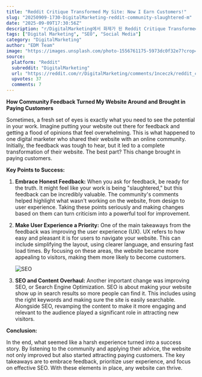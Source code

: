 ```yaml
---
title: "Reddit Critique Transformed My Site: Now I Earn Customers!"
slug: "20250909-1730-DigitalMarketing-reddit-community-slaughtered-m"
date: "2025-09-09T17:30:56Z"
description: "r/DigitalMarketing에서 화제가 된 Reddit Critique Transformed My Site: Now I Earn Customers!에 대한 깊이 있는 분석과 인사이트"
tags: ["Digital Marketing", "SEO", "Social Media"]
category: "DigitalMarketing"
author: "EDM Team"
image: "https://images.unsplash.com/photo-1556761175-5973dc0f32e7?crop=entropy&cs=tinysrgb&fit=max&fm=jpg&ixid=M3w3OTU0NDF8MHwxfHNlYXJjaHwzN3x8ZGlnaXRhbCUyMG1hcmtldGluZ3xlbnwxfDB8fHwxNzU3NDM5MDQyfDA&ixlib=rb-4.1.0&q=80&w=1080"
source:
  platform: "Reddit"
  subreddit: "DigitalMarketing"
  url: "https://reddit.com/r/DigitalMarketing/comments/1nceczk/reddit_community_slaughtered_my_website_changed/"
  upvotes: 37
  comments: 7
---
```


**How Community Feedback Turned My Website Around and Brought in Paying Customers**

Sometimes, a fresh set of eyes is exactly what you need to see the potential in your work. Imagine putting your website out there for feedback and getting a flood of opinions that feel overwhelming. This is what happened to one digital marketer who shared their website with an online community. Initially, the feedback was tough to hear, but it led to a complete transformation of their website. The best part? This change brought in paying customers.

**Key Points to Success:**

1. **Embrace Honest Feedback:**
   When you ask for feedback, be ready for the truth. It might feel like your work is being "slaughtered," but this feedback can be incredibly valuable. The community's comments helped highlight what wasn't working on the website, from design to user experience. Taking these points seriously and making changes based on them can turn criticism into a powerful tool for improvement.

2. **Make User Experience a Priority:**
   One of the main takeaways from the feedback was improving the user experience (UX). UX refers to how easy and pleasant it is for users to navigate your website. This can include simplifying the layout, using clearer language, and ensuring fast load times. By focusing on these areas, the website became more appealing to visitors, making them more likely to become customers.

   ![SEO](https://images.unsplash.com/photo-1674027326238-8a505791cdea?crop=entropy&cs=tinysrgb&fit=max&fm=jpg&ixid=M3w3OTU0NDF8MHwxfHNlYXJjaHw0M3x8c2VvfGVufDF8MHx8fDE3NTc0MzkwNDN8MA&ixlib=rb-4.1.0&q=80&w=1080)

3. **SEO and Content Overhaul:**
   Another important change was improving SEO, or Search Engine Optimization. SEO is about making your website show up in search results so more people can find it. This includes using the right keywords and making sure the site is easily searchable. Alongside SEO, revamping the content to make it more engaging and relevant to the audience played a significant role in attracting new visitors.

**Conclusion:**

In the end, what seemed like a harsh experience turned into a success story. By listening to the community and applying their advice, the website not only improved but also started attracting paying customers. The key takeaways are to embrace feedback, prioritize user experience, and focus on effective SEO. With these elements in place, any website can thrive.
